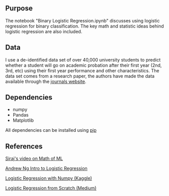 ## Purpose
The notebook "Binary Logistic Regression.ipynb"  discusses using logistic regression for binary classification. The key math and statistic ideas behind logistic regression are also included. 

## Data
I use a de-identified data set of over 40,000 university students to predict whether a student will go on academic probation after their first year (2nd, 3rd, etc) using their first year performance and other characteristics. The data set comes from a research paper, the authors have made the data available through the [journals website](https://www.aeaweb.org/articles?id=10.1257/app.2.2.95).

## Dependencies
* numpy
* Pandas
* Matplotlib

All dependencies can be installed using [pip](https://pip.pypa.io/en/stable/)

## References
[Siraj's video on Math of ML](https://www.youtube.com/watch?v=8onB7rPG4Pk&t=41s)

[Andrew Ng Intro to Logistic Regression](https://www.youtube.com/watch?v=-la3q9d7AKQ&t=3s)

[Logistic Regression with Numpy (Kaggle)](https://www.kaggle.com/emilyhorsman/basic-logistic-regression-with-numpy)

[Logistic Regression from Scratch (Medium)](https://medium.com/@martinpella/logistic-regression-from-scratch-in-python-124c5636b8ac)
